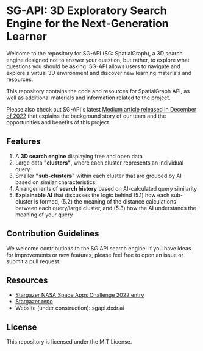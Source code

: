 # SG-API: 3D Exploratory Search Engine for the Next-Generation Learner
Welcome to the repository for SG-API (SG: SpatialGraph), a 3D search engine designed not to answer your question, but rather, to explore what questions you should be asking.
SG-API allows users to navigate and explore a virtual 3D environment and discover new learning materials and resources.

This repository contains the code and resources for SpatialGraph API, as well as additional materials and information related to the project.

Please also check out SG-API's latest [Medium article released in December of 2022](https://sethhasi.medium.com/sg-api-3d-exploratory-search-engine-for-the-next-generation-learner-ideation-stage-dcf368dc9e6c) that explains the background story of our team and the opportunities and benefits of this project.

## Features
1. A **3D search engine** displaying free and open data
2. Large data **"clusters"**, where each cluster represents an individual query
3. Smaller **"sub-clusters"** within each cluster that are grouped by AI based on similar characteristics
4. Arrangements of **search history** based on AI-calculated query similarity
5. **Explainable AI** that discusses the logic behind (5.1) how each sub-cluster is formed, (5.2) the meaning of the distance calculations between each query/large cluster, and (5.3) how the AI understands the meaning of your query

## Contribution Guidelines
We welcome contributions to the SG API search engine! If you have ideas for improvements or new features, please feel free to open an issue or submit a pull request.

## Resources
- [Stargazer NASA Space Apps Challenge 2022 entry](https://2022.spaceappschallenge.org/challenges/2022-challenges/art-worlds/teams/stargazer-1/project)
- [Stargazer repo](https://github.com/DXDR-AI/Stargazer-Space-Apps-2022)
- Website (under construction): sgapi.dxdr.ai

## License
This repository is licensed under the MIT License.
